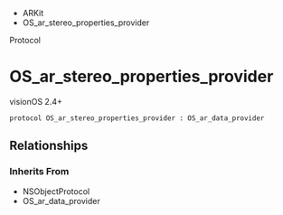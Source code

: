 

- ARKit
-  OS_ar_stereo_properties_provider 

Protocol

# OS_ar_stereo_properties_provider

visionOS 2.4+

``` source
protocol OS_ar_stereo_properties_provider : OS_ar_data_provider
```

## Relationships

### Inherits From

- NSObjectProtocol
- OS_ar_data_provider

